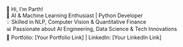👋 Hi, I'm Parth!  
🚀 AI & Machine Learning Enthusiast | Python Developer  
💡 Skilled in NLP, Computer Vision & Quantitative Finance  
📊 Passionate about AI Engineering, Data Science & Tech Innovations  
🔗 Portfolio: [Your Portfolio Link] | LinkedIn: [Your LinkedIn Link]  


<!---
Parth291203/Parth291203 is a ✨ special ✨ repository because its `README.md` (this file) appears on your GitHub profile.
You can click the Preview link to take a look at your changes.
--->
